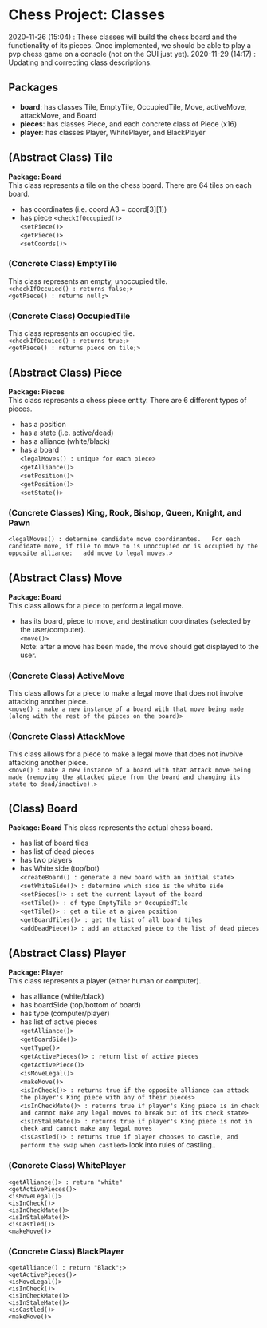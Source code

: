 # Chess Project: Classes
2020-11-26 (15:04) : These classes will build the chess board and the functionality of its pieces. Once implemented, we should be able to play a pvp chess game on a console (not on the GUI just yet).
2020-11-29 (14:17) : Updating and correcting class descriptions.

## Packages
* **board**: has classes Tile, EmptyTile, OccupiedTile, Move, activeMove, attackMove, and Board
* **pieces**: has classes Piece, and each concrete class of Piece (x16)
* **player**: has classes Player, WhitePlayer, and BlackPlayer

## (Abstract Class) Tile
**Package: Board**  
This class represents a tile on the chess board. There are 64 tiles on each board.  
- has coordinates (i.e. coord A3 = coord[3][1])  
- has piece
`<checkIfOccupied()>`  
`<setPiece()>`  
`<getPiece()>`  
`<setCoords()>`

### (Concrete Class) EmptyTile
This class represents an empty, unoccupied tile.  
`<checkIfOccuied() : returns false;>`  
`<getPiece() : returns null;>`

### (Concrete Class) OccupiedTile
This class represents an occupied tile.  
`<checkIfOccuied() : returns true;>`  
`<getPiece() : returns piece on tile;>`

## (Abstract Class) Piece
**Package: Pieces**  
This class represents a chess piece entity. There are 6 different types of pieces.  
- has a position  
- has a state (i.e. active/dead)  
- has a alliance (white/black)  
- has a board  
`<legalMoves() : unique for each piece>`  
`<getAlliance()>`  
`<setPosition()>`  
`<getPosition()>`  
`<setState()>`

### (Concrete Classes) King, Rook, Bishop, Queen, Knight, and Pawn
`<legalMoves() : determine candidate move coordinantes.  
 For each candidate move, if tile to move to is unoccupied or is occupied by the opposite alliance:  
 add move to legal moves.>`

## (Abstract Class) Move
**Package: Board**  
This class allows for a piece to perform a legal move.  
- has its board, piece to move, and destination coordinates (selected by the user/computer).  
`<move()>`  
Note: after a move has been made, the move should get displayed to the user.

### (Concrete Class) ActiveMove
This class allows for a piece to make a legal move that does not involve attacking another piece.  
`<move() : make a new instance of a board with that move being made (along with the rest of the pieces on the board)>`

### (Concrete Class) AttackMove
This class allows for a piece to make a legal move that does not involve attacking another piece.  
`<move() : make a new instance of a board with that attack move being made (removing the attacked piece from the board and changing its state to dead/inactive).>`

## (Class) Board
**Package: Board**
This class represents the actual chess board.  
- has list of board tiles  
- has list of dead pieces  
- has two players  
- has White side (top/bot)  
`<createBoard() : generate a new board with an initial state>`  
`<setWhiteSide()> : determine which side is the white side`  
`<setPieces()> : set the current layout of the board`  
`<setTile()> : of type EmptyTile or OccupiedTile`  
`<getTile()> : get a tile at a given position`  
`<getBoardTiles()> : get the list of all board tiles`  
`<addDeadPiece()> : add an attacked piece to the list of dead pieces`  

## (Abstract Class) Player
**Package: Player**  
This class represents a player (either human or computer).  
- has alliance (white/black)  
- has boardSide (top/bottom of board)  
- has type (computer/player)  
- has list of active pieces  
`<getAlliance()>`  
`<getBoardSide()>`  
`<getType()>`  
`<getActivePieces()> : return list of active pieces`  
`<getActivePiece()>`  
`<isMoveLegal()>`  
`<makeMove()>`  
`<isInCheck()> : returns true if the opposite alliance can attack the player's King piece with any of their pieces>`  
`<isInCheckMate()> : returns true if player's King piece is in check and cannot make any legal moves to break out of its check state>`  
`<isInStaleMate()> : returns true if player's King piece is not in check and cannot make any legal moves`  
`<isCastled()> : returns true if player chooses to castle, and perform the swap when castled>` look into rules of castling..

### (Concrete Class) WhitePlayer
`<getAlliance()> : return "white"`  
`<getActivePieces()>`  
`<isMoveLegal()>`  
`<isInCheck()>`  
`<isInCheckMate()>`  
`<isInStaleMate()>`  
`<isCastled()>`  
`<makeMove()>`

### (Concrete Class) BlackPlayer
`<getAlliance() : return "Black";>`  
`<getActivePieces()>`  
`<isMoveLegal()>`  
`<isInCheck()>`  
`<isInCheckMate()>`  
`<isInStaleMate()>`  
`<isCastled()>`  
`<makeMove()>`
